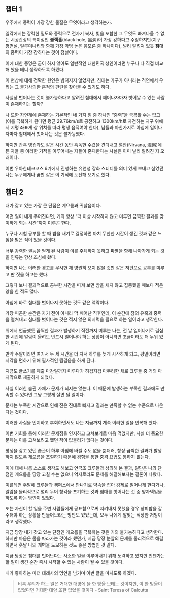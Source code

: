## 챕터 1

우주에서 중력이 가장 강한 물질은 무엇이라고 생각하는가.

일각에서는 강력한 밀도와 중력으로 전자기 복사, 빛을 포함한 그 무엇도 빠져나올 수 없는 시공간상의 특이점인 **블랙홀**(black hole, 黑洞)이 가장 강하다고 주장하지만(지구 평면설, 일루미나티와 함께 가장 악명 높은 음모론 중 하나이다), 널리 알려져 있듯 **침대**의 중력이 가장 강하다는 것이 정설이다.

이에 대한 증명은 굳이 하지 않아도 일반적인 대한민국 성인이라면 누구나 다 직접 비교해 봤을 테니 생략하도록 하겠다.

이 현상에 대해 정확한 원인은 밝혀지지 않았지만, 침대는 가구가 아니라는 격언에서 우리는 그 불가사의한 흔적의 편린을 찾아볼 수 있기도 하다.

사실상 벗어나는 것이 불가능하다고 알려진 침대에서 깨어나자마자 벗어날 수 있는 사람이 존재하기는 할까?

나 또한 자연계에 존재하는 기본적인 네 가지 힘 중 하나인 “중력”을 극복할 수는 없고(이를 극복하게 된다면 평균 29.76km/s로 공전하고 1300km/h로 자전하는 지구 위에서 지평 좌표계 상 위치를 따라 평생 움직여야 한다), 남들과 마찬가지로 아침에 일어나자마자 침대에서 벗어나는 것은 불가능했다.

하지만 간혹 영겁과도 같은 시간 동안 혹독한 수련을 견뎌내고 열반(Nirvana, 涅槃)에 든 자들 중 이러한 기적을 이루어내는 자들이 존재한다는 사실은 이미 널리 알려진 지 오래이다.

이번 우아한테크코스 6기에서 진행하는 유연성 강화 스터디를 의미 있게 보내고 싶었던 나는 누구에게나 꿈만 같은 이 기적에 도전해 보기로 했다.

## 챕터 2

내가 갖고 있는 가장 큰 단점은 게으름과 귀찮음이다.

어떤 일이 내게 주어진다면, 거의 항상 “더 이상 시작하지 않고 미루면 끔찍한 결과를 맞이하게 되는 시간”까지 미루곤 한다.

누구나 시험 공부를 할 때 밤을 새기로 결정하면 마치 무한한 시간이 생긴 것과 같은 느낌을 받은 적이 있을 것이다.

너무 강력한 권능을 얻게 된 사람이 이를 주체하지 못하고 파멸을 향해 나아가게 되는 것을 인류는 항상 조심해 왔다.

하지만 나는 이러한 경고를 무시한 채 영원히 오지 않을 것만 같은 저편으로 공부를 미루고 딴 짓을 하고는 했다.

그렇다 보니 결과적으로 공부한 시간을 따져 보면 밤을 새지 않고 집중했을 때보다 적은 양을 한 적도 많다.

아침에 바로 침대를 벗어나지 못하는 것도 같은 맥락이다.

가장 피곤한 순간은 자기 전이 아니라 막 깨어난 직후인데, 이 순간에 잠의 유혹과 중력을 떨쳐내고 침대를 벗어나는 것은 적지 않은 의지력을 필요로 하는 일이라고 생각한다.

위에서 언급했듯 끔찍한 결과가 발생하기 직전까지 미루는 나는, 전 날 일어나기로 결심한 시간에 알람이 울려도 반드시 일어나야 하는 상황이 아니라면 조금이라도 더 누워 있게 된다.

만약 주말이라면 여기서 두 세 시간을 더 자서 하루를 늦게 시작하게 되고, 평일이라면 지각을 면하기 위해 필사적인 뜀걸음을 하게 된다.

지금도 글쓰기를 제출 마감일까지 미루다가 허겁지겁 마무리한 채로 크루들 중 거의 마지막으로 제출하게 되었다.

사실 이러한 습관 자체가 문제가 되지는 않는다. 이 때문에 발생하는 부족한 결과에도 만족할 수 있다면 그냥 그렇게 살면 될 일이다.

문제는 부족한 시간으로 인해 진은 진대로 빠지고 결과는 만족할 수 없는 수준으로 나온다는 것이다.

이러한 사실을 인지하고 후회하면서도 나는 지금까지 계속 이러한 일을 반복해 왔다.

이번 기회를 통해 이러한 문제점을 인지하고 고쳐보기로 마음 먹었지만, 사실 더 중요한 문제는 이를 고쳐보려고 했던 적이 없을리가 없다는 것이다.

평생을 갖고 있던 습관이 하루 아침에 바뀔 수도 없을 뿐더러, 항상 끔찍한 결과가 발생하지 않도록 게으름을 조절하기 때문에 경험을 통한 충격 요법도 통하지 않는다.

이에 대해 나름 스스로 생각도 해보고 연극조 크루들과 상의해 본 결과, 일단은 나의 단점인 게으름을 당장 고칠 수는 없으니 억지로라도 문제를 해결해보자는 결론이 나왔다.

이를테면 주말에 크루들과 캠퍼스에서 만나기로 약속을 잡아 강제로 일어나게 한다거나, 알람을 물리적으로 멀리 두어 청각을 포기하는 것과 침대를 벗어나는 것 중 양자택일을 하도록 하는 방안이 있었다.

또는 자신이 할 일을 주변 사람들에게 공표함으로써 지켜내지 못했을 경우 창피함을 감수해야 하는 상황을 만들어보라는 방안도 있었는데, 모두 나에게 알맞는 적당한 처방이라고 생각했다.

지금 당장 내가 갖고 있는 단점인 게으름을 극복하는 것은 거의 불가능하다고 생각한다. 하지만 마음은 몸을 따라가는 것이라 했던가, 지금 당장 눈앞의 문제를 물리적으로 해결하면서 훗날 나의 개벽을 도모하는 것도 좋은 방법인 것 같다.

지금 당장은 침대를 벗어난다는 사소한 일을 이루어내기 위해 노력하고 있지만 언젠가는 할 일이 생긴 순간 즉시 시작할 수 있는 사람이 될 수 있을 것이다.

내가 좋아하는 마더 테레사의 명언을 남기며 이번 글을 마치도록 하겠다.

> 비록 우리가 하는 일은 거대한 대양에 물 한 방울 보태는 것이지만, 이 한 방울이 없었다면 거대한 대양 또한 없었을 것이다 - Saint Teresa of Calcutta
